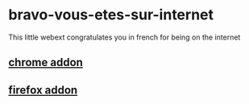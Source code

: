 # bravo-vous-etes-sur-internet
This little webext congratulates you in french for being on the internet

## [chrome addon](https://chrome.google.com/webstore/detail/bravo-vous-%C3%AAtes-sur-inter/kebodmmaonheeeafiofkjfjhcomoapnl?hl=fr)
## [firefox addon](https://addons.mozilla.org/fr/firefox/addon/bravo-vous-%C3%AAtes-sur-internet/)
